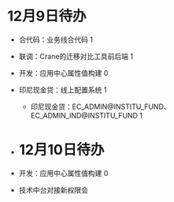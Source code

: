 # 12月9日待办
- 合代码：业务线合代码 1
- 联调：Crane的迁移对比工具前后端 1
- 开发：应用中心属性值构建 0
- 印尼现金贷：线上配置系统 1 
  - 印尼现金贷：EC_ADMIN@INSTITU_FUND、EC_ADMIN_IND@INSTITU_FUND 1

- # 12月10日待办
- 开发：应用中心属性值构建 0
- 技术中台对接新权限会
